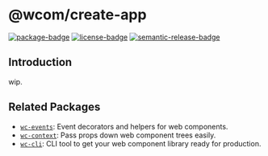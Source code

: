 # @wcom/create-app

[![package-badge]][package]
[![license-badge]][license]
[![semantic-release-badge]][semantic-release]

[package]: https://www.npmjs.com/package/@wcom/create-app
[package-badge]: https://img.shields.io/npm/v/@wcom/create-app
[license]: https://github.com/mihar-22/wc-create-app/blob/master/LICENSE
[license-badge]: https://img.shields.io/github/license/mihar-22/wc-create-app
[semantic-release]: https://github.com/semantic-release/semantic-release
[semantic-release-badge]: https://img.shields.io/badge/%20%20%F0%9F%93%A6%F0%9F%9A%80-semantic--release-e10079.svg

## Introduction

wip.

## Related Packages

- [`wc-events`](https://github.com/mihar-22/wc-events): Event decorators and helpers for web components.
- [`wc-context`](https://github.com/mihar-22/wc-context): Pass props down web component trees easily. 
- [`wc-cli`](https://github.com/mihar-22/wc-cli): CLI tool to get your web component library ready for production.